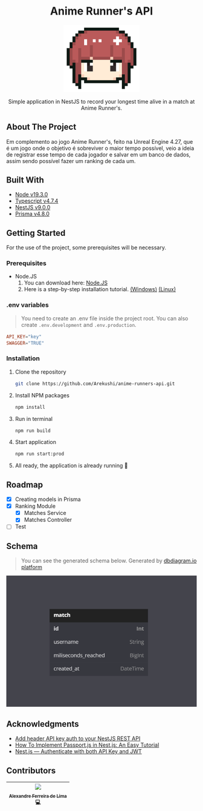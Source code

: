 <h1 align="center">
  Anime Runner's API
</h1>

<p align="center">
  <a href="#" target="blank">
    <img src="./assets/logo-01.png" width="200" alt="Nest Logo" />
  </a>
</p>

<p align="center">
  Simple application in NestJS to record your longest time alive in a match at Anime Runner's.
</p>

## About The Project
Em complemento ao jogo Anime Runner's, feito na Unreal Engine 4.27, que é um jogo onde o objetivo é sobreviver o maior tempo possível, veio a ideia de registrar esse tempo de cada jogador e salvar em um banco de dados, assim sendo possível fazer um ranking de cada um.


## Built With
- [Node v19.3.0][node]
- [Typescript v4.7.4][typescript]
- [NestJS v9.0.0][nestjs]
- [Prisma v4.8.0][prisma]

## Getting Started
For the use of the project, some prerequisites will be necessary.

### Prerequisites
* Node.JS
  1. You can download here: [Node.JS][nodejs_url]
  2. Here is a step-by-step installation tutorial. [(Windows)][nodejs_tutorial_windows] [(Linux)][nodejs_tutorial_linux]

### .env variables
> You need to create an .env file inside the project root. You can also create `.env.development` and `.env.production`.

```toml
API_KEY="key"
SWAGGER="TRUE"
```

### Installation

1. Clone the repository
   ```sh
   git clone https://github.com/Arekushi/anime-runners-api.git
   ```
2. Install NPM packages
    ```sh
    npm install
    ```
3. Run in terminal
   ```sh
   npm run build
   ```
3. Start application
    ```sh
    npm run start:prod
    ```
5. All ready, the application is already running 🎉

## Roadmap
- [x] Creating models in Prisma
- [x] Ranking Module
  - [x] Matches Service
  - [x] Matches Controller
- [ ]  Test

## Schema
> You can see the generated schema below. Generated by [dbdiagram.io platform][schema]

<div align="center">
  <img
  height=""
  width="600"
  title="Simple Anime Runner's Schema"
  alt="Simple Anime Runner's Schema"
  src="./prisma/schemas/2022-12-30_07-39.png">
</div>

## Acknowledgments
* [Add header API key auth to your NestJS REST API](https://www.stewright.me/2021/03/add-header-api-key-to-nestjs-rest-api/)
* [How To Implement Passport.js in Nest.js: An Easy Tutorial](https://ownid.com/blog/how-to-implement-passport-js-in-nest-js-an-easy-tutorial/)
* [Nest.js — Authenticate with both API Key and JWT](https://medium.com/@alpercitak/nest-js-authenticate-with-both-api-key-and-jwt-4a22bf7b3049)


## Contributors
| [<div><img width=115 src="https://avatars.githubusercontent.com/u/54884313?v=4"><br><sub>Alexandre Ferreira de Lima</sub></div>][arekushi] <div title="Code">💻</div> |
| :---: |

<!-- [Build With] -->
[nestjs]: https://nestjs.com/
[prisma]: https://www.prisma.io/
[node]: https://nodejs.org/dist/latest-v19.x/docs/api/
[typescript]: https://www.typescriptlang.org/

<!-- [Some links] -->
[schema]: https://dbdiagram.io/d/63ae85307d39e42284e828b0

[nodejs_url]: https://nodejs.org/en/download/
[nodejs_tutorial_windows]: https://www.edureka.co/blog/node-js-installation/
[nodejs_tutorial_linux]: https://www.geeksforgeeks.org/installation-of-node-js-on-linux/

<!-- [Constributors] -->
[arekushi]: https://github.com/Arekushi
